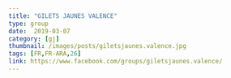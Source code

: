 ```yaml
---
title: "GILETS JAUNES VALENCE"
type: group
date:  2019-03-07
category: [gj]
thumbnail: /images/posts/giletsjaunes.valence.jpg
tags: [FR,FR-ARA,26]
link: https://www.facebook.com/groups/giletsjaunes.valence/
---
```


